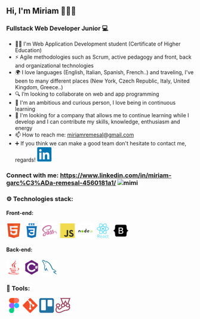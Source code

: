 ## Hi, I'm Miriam 👋🤸‍♀️

### Fullstack Web Developer Junior 💻 

- 👩‍🎓 I'm Web Application Development student (Certificate of Higher Education)
- ⚡ Agile methodologies such as Scrum, active pedagogy and front, back and organizational technologies
- 🌍 I love languages (English, Italian, Spanish, French..) and traveling, I've been to many different places (New York, Czech Republic, Italy, United Kingdom, Greece..)
- 🔍 I’m looking to collaborate on web and app programming 
- 🌱 I'm an ambitious and curious person, I love being in continuous learning
- 💼 I'm looking for a company that allows me to continue learning while I develop and I can contribute my skills, knowledge, enthusiasm and energy
- 📫 How to reach me: miriamremesal@gmail.com
- ➕ If you think we can make a good team don't hesitate to contact me, regards! <img src="https://github.com/devicons/devicon/blob/master/icons/linkedin/linkedin-original.svg" title="HTML5" alt="HTML" width="40" height="40" href="https://www.linkedin.com/in/miriam-garc%C3%ADa-remesal-4560181a1/" />&nbsp;

### Connect with me: https://www.linkedin.com/in/miriam-garc%C3%ADa-remesal-4560181a1/ ![mimi](https://user-images.githubusercontent.com/124665913/229083906-ee92a30e-e90c-4df7-8380-5b9063cb0fe4.gif)

### ⚙️ Technologies stack:
<div>
<h4>Front-end:</h4>
<img src="https://github.com/devicons/devicon/blob/master/icons/html5/html5-original.svg" title="HTML5" alt="HTML" width="40" height="40"/>&nbsp;
<img src="https://github.com/devicons/devicon/blob/master/icons/css3/css3-plain-wordmark.svg"  title="CSS3" alt="CSS" width="40" height="40"/>&nbsp;
<img src="https://github.com/devicons/devicon/blob/master/icons/sass/sass-original.svg" title="Sass" alt="Sass" width="40" height="40"/>&nbsp;
<img src="https://github.com/devicons/devicon/blob/master/icons/javascript/javascript-original.svg" title="JavaScript" alt="JavaScript" width="40" height="40"/>&nbsp;
<img src="https://github.com/devicons/devicon/blob/master/icons/nodejs/nodejs-original-wordmark.svg" title="Git" **alt="Git" width="40" height="40"/>&nbsp;
<img src="https://github.com/devicons/devicon/blob/master/icons/react/react-original-wordmark.svg" title="React" alt="React" width="40" height="40"/>&nbsp;
<img src="https://github.com/devicons/devicon/blob/master/icons/bootstrap/bootstrap-plain.svg" title="Bootstrap" alt="Bootstrap" width="40" height="40"/>&nbsp;    
</div>

<div>
<h4>Back-end:</h4>
<img src="https://github.com/devicons/devicon/blob/master/icons/java/java-plain.svg" title="Git" **alt="Git" width="40" height="40"/>&nbsp;
<img src="https://github.com/devicons/devicon/blob/master/icons/csharp/csharp-plain.svg" title="Git" **alt="Git" width="40" height="40"/>&nbsp;
<img src="https://github.com/devicons/devicon/blob/master/icons/mysql/mysql-plain.svg" title="SQL" **alt="SQL" width="40" height="40"/>&nbsp;   
</div>


### 🔨 Tools:
<div>
<img src="https://github.com/devicons/devicon/blob/master/icons/figma/figma-original.svg" title="Git" **alt="Git" width="40" height="40"/>
<img src="https://github.com/devicons/devicon/blob/master/icons/git/git-plain.svg" title="Git" **alt="Git" width="40" height="40"/>
<img src="https://github.com/devicons/devicon/blob/master/icons/trello/trello-plain.svg" title="Git" **alt="Git" width="40" height="40"/>
<img src="https://github.com/devicons/devicon/blob/master/icons/jest/jest-plain.svg" title="Git" **alt="Git" width="40" height="40"/>
</div>
